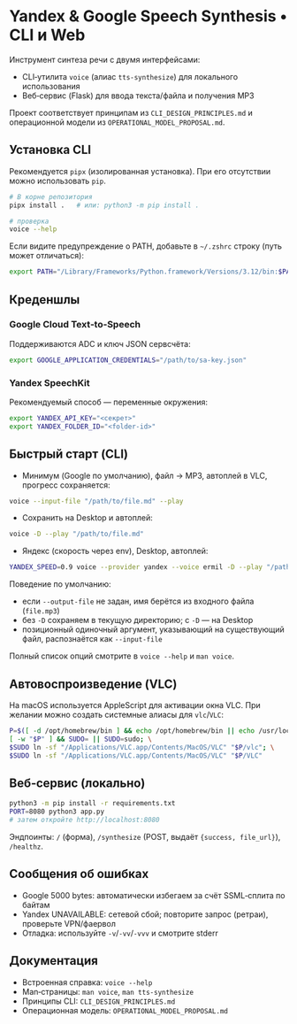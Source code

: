 # Yandex & Google Speech Synthesis • CLI и Web

Инструмент синтеза речи с двумя интерфейсами:
- CLI‑утилита `voice` (алиас `tts-synthesize`) для локального использования
- Веб‑сервис (Flask) для ввода текста/файла и получения MP3

Проект соответствует принципам из `CLI_DESIGN_PRINCIPLES.md` и операционной модели из `OPERATIONAL_MODEL_PROPOSAL.md`.

## Установка CLI

Рекомендуется `pipx` (изолированная установка). При его отсутствии можно использовать `pip`.

```bash
# В корне репозитория
pipx install .   # или: python3 -m pip install .

# проверка
voice --help
```

Если видите предупреждение о PATH, добавьте в `~/.zshrc` строку (путь может отличаться):
```bash
export PATH="/Library/Frameworks/Python.framework/Versions/3.12/bin:$PATH"
```

## Креденшлы

### Google Cloud Text‑to‑Speech
Поддерживаются ADC и ключ JSON сервсчёта:
```bash
export GOOGLE_APPLICATION_CREDENTIALS="/path/to/sa-key.json"
```

### Yandex SpeechKit
Рекомендуемый способ — переменные окружения:
```bash
export YANDEX_API_KEY="<секрет>"
export YANDEX_FOLDER_ID="<folder-id>"
```

## Быстрый старт (CLI)

- Минимум (Google по умолчанию), файл → MP3, автоплей в VLC, прогресс сохраняется:
```bash
voice --input-file "/path/to/file.md" --play
```

- Сохранить на Desktop и автоплей:
```bash
voice -D --play "/path/to/file.md"
```

- Яндекс (скорость через env), Desktop, автоплей:
```bash
YANDEX_SPEED=0.9 voice --provider yandex --voice ermil -D --play "/path/to/file.md"
```

Поведение по умолчанию:
- если `--output-file` не задан, имя берётся из входного файла (`file.mp3`)
- без `-D` сохраняем в текущую директорию; с `-D` — на Desktop
- позиционный одиночный аргумент, указывающий на существующий файл, распознаётся как `--input-file`

Полный список опций смотрите в `voice --help` и `man voice`.

## Автовоспроизведение (VLC)
На macOS используется AppleScript для активации окна VLC. При желании можно создать системные алиасы для `vlc`/`VLC`:
```bash
P=$([ -d /opt/homebrew/bin ] && echo /opt/homebrew/bin || echo /usr/local/bin); \
[ -w "$P" ] && SUDO= || SUDO=sudo; \
$SUDO ln -sf "/Applications/VLC.app/Contents/MacOS/VLC" "$P/vlc"; \
$SUDO ln -sf "/Applications/VLC.app/Contents/MacOS/VLC" "$P/VLC"
```

## Веб‑сервис (локально)

```bash
python3 -m pip install -r requirements.txt
PORT=8080 python3 app.py
# затем откройте http://localhost:8080
```

Эндпоинты: `/` (форма), `/synthesize` (POST, выдаёт `{success, file_url}`), `/healthz`.

## Сообщения об ошибках
- Google 5000 bytes: автоматически избегаем за счёт SSML‑сплита по байтам
- Yandex UNAVAILABLE: сетевой сбой; повторите запрос (ретраи), проверьте VPN/фаервол
- Отладка: используйте `-v`/`-vv`/`-vvv` и смотрите stderr

## Документация
- Встроенная справка: `voice --help`
- Man‑страницы: `man voice`, `man tts-synthesize`
- Принципы CLI: `CLI_DESIGN_PRINCIPLES.md`
- Операционная модель: `OPERATIONAL_MODEL_PROPOSAL.md`
